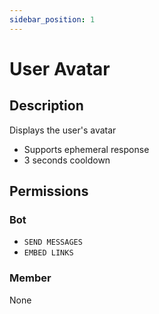 ```yaml
---
sidebar_position: 1
---
```


# User Avatar
## Description
Displays the user's avatar

- Supports ephemeral response
- 3 seconds cooldown

## Permissions
### Bot
- `SEND MESSAGES`
- `EMBED LINKS`

### Member
None
